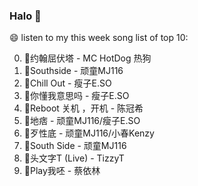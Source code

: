 

### Halo 👋

😄 listen to my this week song list of top 10:

0. 🌈约翰屈伏塔 - MC HotDog 热狗
1. 🌈Southside - 顽童MJ116
2. 🌈Chill Out - 瘦子E.SO
3. 🌈你懂我意思吗 - 瘦子E.SO
4. 🌈Reboot 关机 ，开机 - 陈冠希
5. 🌈地痞 - 顽童MJ116/瘦子E.SO
6. 🌈歹性底 - 顽童MJ116/小春Kenzy
7. 🌈South Side - 顽童MJ116
8. 🌈头文字T (Live) - TizzyT
9. 🌈Play我呸 - 蔡依林

